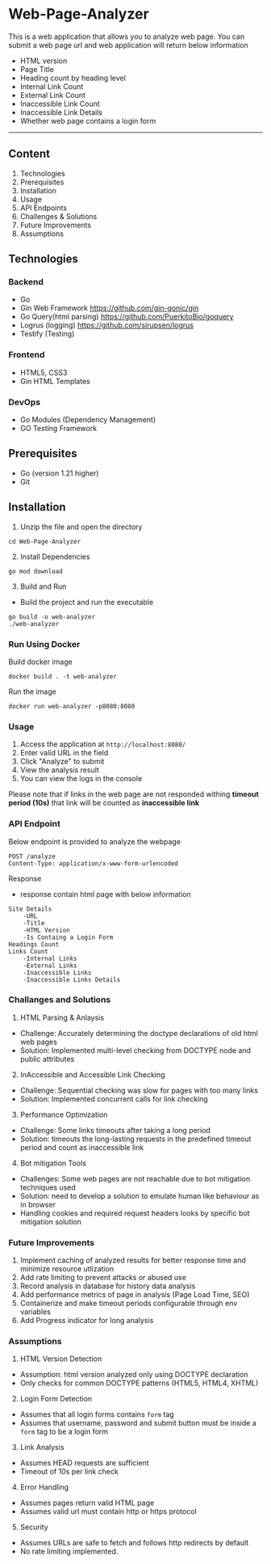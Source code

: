 # Web-Page-Analyzer
This is a web application that allows you to analyze web page. You can submit a web page url and web application will return below information

- HTML version
- Page Title
- Heading count by heading level
- Internal Link Count
- External Link Count
- Inaccessible Link Count
- Inaccessible Link Details
- Whether web page contains a login form

---
## Content
1. Technologies
2. Prerequisites
3. Installation
4. Usage
5. API Endpoints
6. Challenges & Solutions
7. Future Improvements
8. Assumptions

## Technologies

### Backend
- Go
- Gin Web Framework https://github.com/gin-gonic/gin
- Go Query(html parsing) https://github.com/PuerkitoBio/goquery
- Logrus (logging) https://github.com/sirupsen/logrus
- Testify (Testing) 

### Frontend
- HTML5, CSS3
- Gin HTML Templates

### DevOps
- Go Modules (Dependency Management)
- GO Testing Framework

## Prerequisites
- Go (version 1.21 higher)
- Git

## Installation
1. Unzip the file and open the directory
```
cd Web-Page-Analyzer
```
2. Install Dependencies
```
go mod download
```

3. Build and Run


 - Build the project and run the executable
```
go build -o web-analyzer
./web-analyzer
```
### Run Using Docker
Build docker image

```docker build . -t web-analyzer```

Run the image

```docker run web-analyzer -p8080:8080```

### Usage
1. Access the application at ```http://localhost:8080/```
2. Enter valid URL in the field
3. Click "Analyze" to submit
4. View the analysis result
5. You can view the logs in the console

Please note that if links in the web page are not responded withing **timeout period (10s)** that link will be counted as **inaccessible link**

### API Endpoint
Below endpoint is provided to analyze the webpage
``` 
POST /analyze
Content-Type: application/x-www-form-urlencoded
```
Response
- response contain html page with below information
``` 
Site Details
    -URL
    -Title
    -HTML Version
    -Is Containg a Login Form
Headings Count
Links Count
    -Internal Links
    -External Links
    -Inaccessible Links
    -Inaccessible Links Details
```
### Challanges and Solutions
1. HTML Parsing & Anlaysis
- Challenge: Accurately determining the doctype declarations of old html web pages
- Solution: Implemented multi-level checking from DOCTYPE node and public attributes
2. InAccessible and Accessible Link Checking
 - Challenge: Sequential checking was slow for pages with too many links
 - Solution: Implemented concurrent calls for link checking
3. Performance Optimization
- Challenge: Some links timeouts after taking a long period
- Solution: timeouts the long-lasting requests in the predefined timeout period and count as inaccessible link
4. Bot mitigation Tools
- Challenges: Some web pages are not reachable due to bot mitigation techniques used
- Solution: need to develop a solution to emulate human like behaviour as in browser 
- Handling cookies and required request headers looks by specific bot mitigation solution

### Future Improvements
1. Implement caching of analyzed results for better response time and minimize resource utlization
2. Add rate limiting to prevent attacks or abused use
3. Record analysis in database for history data analysis
4. Add performance metrics of page in analysis (Page Load Time, SEO)
5. Containerize and make timeout periods configurable through env variables
6. Add Progress indicator for long analysis

### Assumptions
1. HTML Version Detection
 - Assumption: html version analyzed only using DOCTYPE declaration
 - Only checks for common DOCTYPE patterns (HTML5, HTML4, XHTML)
2. Login Form Detection
- Assumes that all login forms contains ```form``` tag
- Assumes that username, password and submit button must be inside a ```form``` tag to be a login form
3. Link Analysis
- Assumes HEAD requests are sufficient
- Timeout of 10s per link check
4. Error Handling
- Assumes pages return valid HTML page
- Assumes valid url must contain http or https protocol
5. Security
- Assumes URLs are safe to fetch and follows http redirects by default
- No rate limiting implemented.
